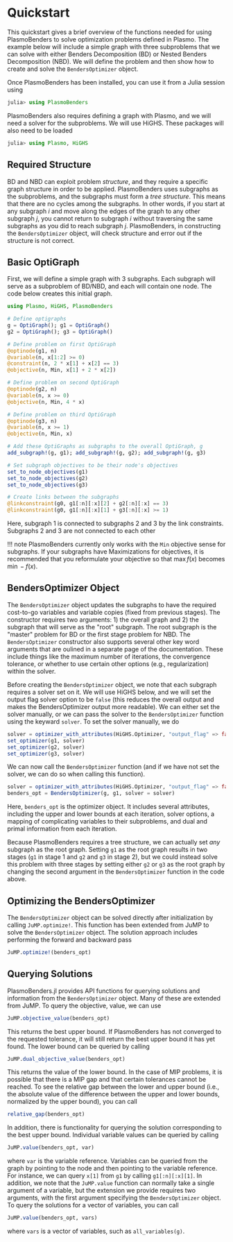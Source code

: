 # Quickstart

This quickstart gives a brief overview of the functions needed for using PlasmoBenders to solve optimization problems defined in Plasmo. The example below will include a simple graph with three subproblems that we can solve with either Benders Decomposition (BD) or Nested Benders Decomposition (NBD). We will define the problem and then show how to create and solve the `BendersOptimizer` object.

Once PlasmoBenders has been installed, you can use it from a Julia session using 

```julia 
julia> using PlasmoBenders
```

PlasmoBenders also requires defining a graph with Plasmo, and we will need a solver for the subproblems. We will use HiGHS. These packages will also need to be loaded
```julia
julia> using Plasmo, HiGHS
```

## Required Structure

BD and NBD can exploit problem _structure_, and they require a specific graph structure in order to be applied. PlasmoBenders uses subgraphs as the subproblems, and the subgraphs must form a _tree structure_. This means that there are no cycles among the subgraphs. In other words, if you start at any subgraph $i$ and move along the edges of the graph to any other subgraph $j$, you cannot return to subgraph $i$ without traversing the same subgraphs as you did to reach subgraph $j$. PlasmoBenders, in constructing the `BendersOptimizer` object, will check structure and error out if the structure is not correct.

## Basic OptiGraph

First, we will define a simple graph with 3 subgraphs. Each subgraph will serve as a subproblem of BD/NBD, and each will contain one node. The code below creates this initial graph. 

```julia
using Plasmo, HiGHS, PlasmoBenders

# Define optigraphs
g = OptiGraph(); g1 = OptiGraph()
g2 = OptiGraph(); g3 = OptiGraph()

# Define problem on first OptiGraph
@optinode(g1, n)
@variable(n, x[1:2] >= 0)
@constraint(n, 2 * x[1] + x[2] == 3)
@objective(n, Min, x[1] + 2 * x[2])

# Define problem on second OptiGraph
@optinode(g2, n)
@variable(n, x >= 0)
@objective(n, Min, 4 * x)

# Define problem on third OptiGraph
@optinode(g3, n)
@variable(n, x >= 1)
@objective(n, Min, x)

# Add these OptiGraphs as subgraphs to the overall OptiGraph, g
add_subgraph!(g, g1); add_subgraph!(g, g2); add_subgraph!(g, g3)

# Set subgraph objectives to be their node's objectives
set_to_node_objectives(g1)
set_to_node_objectives(g2)
set_to_node_objectives(g3)

# Create links between the subgraphs
@linkconstraint(g0, g1[:n][:x][2] + g2[:n][:x] == 3)
@linkconstraint(g0, g1[:n][:x][1] + g3[:n][:x] >= 1)
```

Here, subgraph 1 is connected to subgraphs 2 and 3 by the link constraints. Subgraphs 2 and 3 are not connected to each other

!!! note
    PlasmoBenders currently only works with the `Min` objective sense for subgraphs. If your subgraphs have Maximizations for objectives, it is recommended that you reformulate your objective so that $\max f(x)$ becomes $\min -f(x)$.
    
## BendersOptimizer Object
The `BendersOptimizer` object updates the subgraphs to have the required cost-to-go variables and variable copies (fixed from previous stages). The constructor requires two arguments: 1) the overall graph and 2) the subgraph that will serve as the "root" subgraph. The root subgraph is the "master" problem for BD or the first stage problem for NBD. The `BendersOptimizer` constructor also supports several other key word arguments that are oulined in a separate page of the documentation. These include things like the maximum number of iterations, the convergence tolerance, or whether to use certain other options (e.g., regularization) within the solver. 

Before creating the `BendersOptimizer` object, we note that each subgraph requires a solver set on it. We will use HiGHS below, and we will set the output flag solver option to be `false` (this reduces the overall output and makes the BendersOptimizer output more readable). We can either set the solver manually, or we can pass the solver to the `BendersOptimizer` function using the keyward `solver`. To set the solver manually, we do
```julia
solver = optimizer_with_attributes(HiGHS.Optimizer, "output_flag" => false)
set_optimizer(g1, solver)
set_optimizer(g2, solver)
set_optimizer(g3, solver)
```

We can now call the `BendersOptimizer` function (and if we have not set the solver, we can do so when calling this function).

```julia
solver = optimizer_with_attributes(HiGHS.Optimizer, "output_flag" => false)
benders_opt = BendersOptimizer(g, g1, solver = solver)
```

Here, `benders_opt` is the optimizer object. It includes several attributes, including the upper and lower bounds at each iteration, solver options, a mapping of complicating variables to their subproblems, and dual and primal information from each iteration. 

Because PlasmoBenders requires a tree structure, we can actually set _any_ subgraph as the root graph. Setting `g1` as the root graph results in two stages (`g1` in stage 1 and `g2` and `g3` in stage 2), but we could instead solve this problem with three stages by setting either `g2` or `g3` as the root graph by changing the second argument in the `BendersOptimizer` function in the code above. 

## Optimizing the BendersOptimizer

The `BendersOptimizer` object can be solved directly after initialization by calling `JuMP.optimize!`. This function has been extended from JuMP to solve the `BendersOptimizer` object. The solution approach includes performing the forward and backward pass

```julia
JuMP.optimize!(benders_opt)
```

## Querying Solutions

PlasmoBenders.jl provides API functions for querying solutions and information from the `BendersOptimizer` object. Many of these are extended from JuMP. To query the objective, value, we can use
```julia
JuMP.objective_value(benders_opt)
```
This returns the best upper bound. If PlasmoBenders has not converged to the requested tolerance, it will still return the best upper bound it has yet found. The lower bound can be queried by calling
```julia
JuMP.dual_objective_value(benders_opt)
```
This returns the value of the lower bound. In the case of MIP problems, it is possible that there is a MIP gap and that certain tolerances cannot be reached. To see the relative gap between the lower and upper bound (i.e., the absolute value of the difference between the upper and lower bounds, normalized by the upper bound), you can call
```julia
relative_gap(benders_opt)
```

In addition, there is functionality for querying the solution corresponding to the best upper bound. Individual variable values can be queried by calling
```julia
JuMP.value(benders_opt, var)
```
where `var` is the variable reference. Variables can be queried from the graph by pointing to the node and then pointing to the variable reference. For instance, we can query `x[1]` from `g1` by calling `g1[:n][:x][1]`. In addition, we note that the `JuMP.value` function can normally take a single argument of a variable, but the extension we provide requires two arguments, with the first argument specifying the `BendersOptimizer` object. To query the solutions for a vector of variables, you can call
```julia
JuMP.value(benders_opt, vars)
```
where `vars` is a vector of variables, such as `all_variables(g)`.
